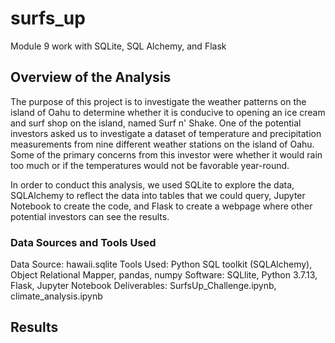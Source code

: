 # surfs_up
Module 9 work with SQLite, SQL Alchemy, and Flask

## Overview of the Analysis

The purpose of this project is to investigate the weather patterns on the island of Oahu to determine whether it is conducive to opening an ice cream and surf shop on the island, named Surf n' Shake.  One of the potential investors asked us to investigate a dataset of temperature and precipitation measurements from nine different weather stations on the island of Oahu.  Some of the primary concerns from this investor were whether it would rain too much or if the temperatures would not be favorable year-round.  

In order to conduct this analysis, we used SQLite to explore the data, SQLAlchemy to reflect the data into tables that we could query, Jupyter Notebook to create the code, and Flask to create a webpage where other potential investors can see the results.

### Data Sources and Tools Used
Data Source: hawaii.sqlite
Tools Used: Python SQL toolkit (SQLAlchemy), Object Relational Mapper, pandas, numpy
Software: SQLlite, Python 3.7.13, Flask, Jupyter Notebook
Deliverables: SurfsUp_Challenge.ipynb, climate_analysis.ipynb

## Results

